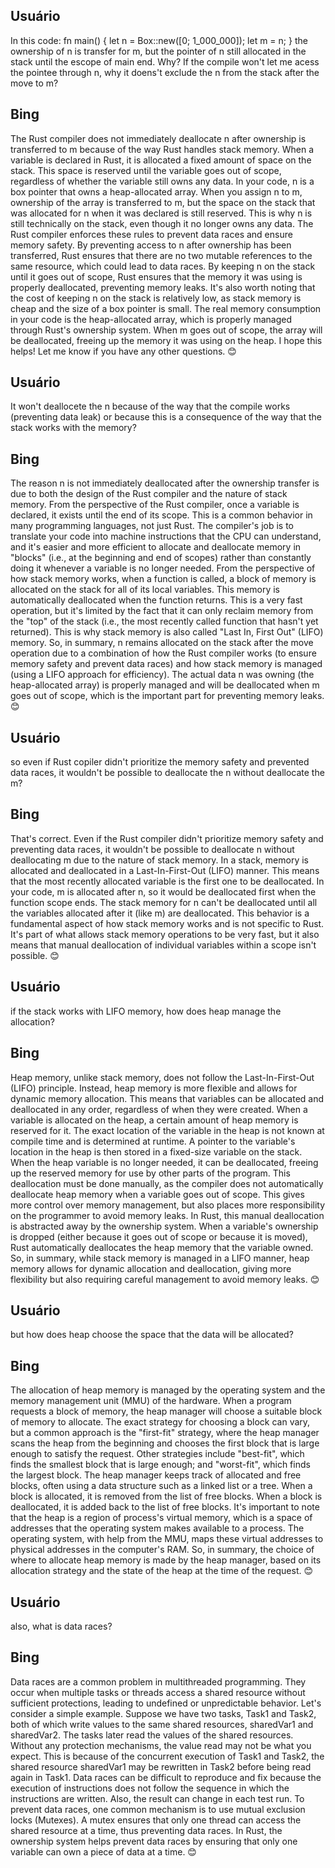 ## Usuário
In this code:
fn main() {
let n = Box::new([0; 1_000_000]);
let m = n;
}
the ownership of n is transfer for m, but the pointer of n still allocated in the stack until the escope of main end. Why? If the compile won't let me acess the pointee through n, why it doens't exclude the n from the stack after the move to m?
## Bing
The Rust compiler does not immediately deallocate n after ownership is transferred to m because of the way Rust handles stack memory. When a variable is declared in Rust, it is allocated a fixed amount of space on the stack. This space is reserved until the variable goes out of scope, regardless of whether the variable still owns any data.
In your code, n is a box pointer that owns a heap-allocated array. When you assign n to m, ownership of the array is transferred to m, but the space on the stack that was allocated for n when it was declared is still reserved. This is why n is still technically on the stack, even though it no longer owns any data.
The Rust compiler enforces these rules to prevent data races and ensure memory safety. By preventing access to n after ownership has been transferred, Rust ensures that there are no two mutable references to the same resource, which could lead to data races. By keeping n on the stack until it goes out of scope, Rust ensures that the memory it was using is properly deallocated, preventing memory leaks.
It's also worth noting that the cost of keeping n on the stack is relatively low, as stack memory is cheap and the size of a box pointer is small. The real memory consumption in your code is the heap-allocated array, which is properly managed through Rust's ownership system. When m goes out of scope, the array will be deallocated, freeing up the memory it was using on the heap.
I hope this helps! Let me know if you have any other questions. 😊
## Usuário
It won't deallocete the n because of the way that the compile works (preventing data leak) or because this is a consequence of the way that the stack works with the memory?
## Bing
The reason n is not immediately deallocated after the ownership transfer is due to both the design of the Rust compiler and the nature of stack memory.
From the perspective of the Rust compiler, once a variable is declared, it exists until the end of its scope. This is a common behavior in many programming languages, not just Rust. The compiler's job is to translate your code into machine instructions that the CPU can understand, and it's easier and more efficient to allocate and deallocate memory in "blocks" (i.e., at the beginning and end of scopes) rather than constantly doing it whenever a variable is no longer needed.
From the perspective of how stack memory works, when a function is called, a block of memory is allocated on the stack for all of its local variables. This memory is automatically deallocated when the function returns. This is a very fast operation, but it's limited by the fact that it can only reclaim memory from the "top" of the stack (i.e., the most recently called function that hasn't yet returned). This is why stack memory is also called "Last In, First Out" (LIFO) memory.
So, in summary, n remains allocated on the stack after the move operation due to a combination of how the Rust compiler works (to ensure memory safety and prevent data races) and how stack memory is managed (using a LIFO approach for efficiency). The actual data n was owning (the heap-allocated array) is properly managed and will be deallocated when m goes out of scope, which is the important part for preventing memory leaks. 😊
## Usuário
so even if Rust copiler didn't prioritize the memory safety and prevented data races, it wouldn't be possible to deallocate the n without deallocate the m?
## Bing
That's correct. Even if the Rust compiler didn't prioritize memory safety and preventing data races, it wouldn't be possible to deallocate n without deallocating m due to the nature of stack memory.
In a stack, memory is allocated and deallocated in a Last-In-First-Out (LIFO) manner. This means that the most recently allocated variable is the first one to be deallocated. In your code, m is allocated after n, so it would be deallocated first when the function scope ends. The stack memory for n can't be deallocated until all the variables allocated after it (like m) are deallocated.
This behavior is a fundamental aspect of how stack memory works and is not specific to Rust. It's part of what allows stack memory operations to be very fast, but it also means that manual deallocation of individual variables within a scope isn't possible. 😊
## Usuário
if the stack works with LIFO memory, how does heap manage the allocation?
## Bing
Heap memory, unlike stack memory, does not follow the Last-In-First-Out (LIFO) principle. Instead, heap memory is more flexible and allows for dynamic memory allocation. This means that variables can be allocated and deallocated in any order, regardless of when they were created.
When a variable is allocated on the heap, a certain amount of heap memory is reserved for it. The exact location of the variable in the heap is not known at compile time and is determined at runtime. A pointer to the variable's location in the heap is then stored in a fixed-size variable on the stack.
When the heap variable is no longer needed, it can be deallocated, freeing up the reserved memory for use by other parts of the program. This deallocation must be done manually, as the compiler does not automatically deallocate heap memory when a variable goes out of scope. This gives more control over memory management, but also places more responsibility on the programmer to avoid memory leaks.
In Rust, this manual deallocation is abstracted away by the ownership system. When a variable's ownership is dropped (either because it goes out of scope or because it is moved), Rust automatically deallocates the heap memory that the variable owned.
So, in summary, while stack memory is managed in a LIFO manner, heap memory allows for dynamic allocation and deallocation, giving more flexibility but also requiring careful management to avoid memory leaks. 😊
## Usuário
but how does heap choose the space that the data will be allocated?
## Bing
The allocation of heap memory is managed by the operating system and the memory management unit (MMU) of the hardware. When a program requests a block of memory, the heap manager will choose a suitable block of memory to allocate.
The exact strategy for choosing a block can vary, but a common approach is the "first-fit" strategy, where the heap manager scans the heap from the beginning and chooses the first block that is large enough to satisfy the request. Other strategies include "best-fit", which finds the smallest block that is large enough; and "worst-fit", which finds the largest block.
The heap manager keeps track of allocated and free blocks, often using a data structure such as a linked list or a tree. When a block is allocated, it is removed from the list of free blocks. When a block is deallocated, it is added back to the list of free blocks.
It's important to note that the heap is a region of process's virtual memory, which is a space of addresses that the operating system makes available to a process. The operating system, with help from the MMU, maps these virtual addresses to physical addresses in the computer's RAM.
So, in summary, the choice of where to allocate heap memory is made by the heap manager, based on its allocation strategy and the state of the heap at the time of the request. 😊
## Usuário
also, what is data races?
## Bing
Data races are a common problem in multithreaded programming. They occur when multiple tasks or threads access a shared resource without sufficient protections, leading to undefined or unpredictable behavior.
Let's consider a simple example. Suppose we have two tasks, Task1 and Task2, both of which write values to the same shared resources, sharedVar1 and sharedVar2. The tasks later read the values of the shared resources. Without any protection mechanisms, the value read may not be what you expect. This is because of the concurrent execution of Task1 and Task2, the shared resource sharedVar1 may be rewritten in Task2 before being read again in Task1.
Data races can be difficult to reproduce and fix because the execution of instructions does not follow the sequence in which the instructions are written. Also, the result can change in each test run.
To prevent data races, one common mechanism is to use mutual exclusion locks (Mutexes). A mutex ensures that only one thread can access the shared resource at a time, thus preventing data races. In Rust, the ownership system helps prevent data races by ensuring that only one variable can own a piece of data at a time. 😊
